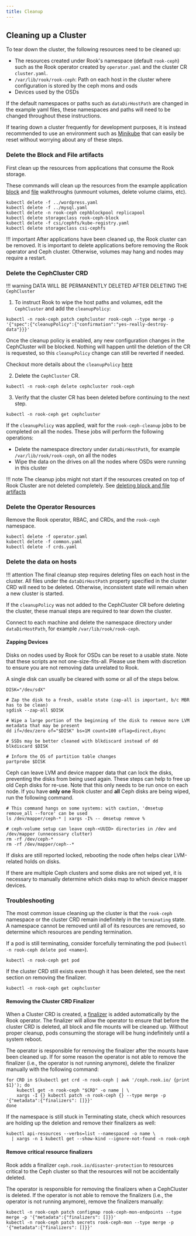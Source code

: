 ```yaml
---
title: Cleanup
---
```


## Cleaning up a Cluster

To tear down the cluster, the following resources need to be cleaned up:

* The resources created under Rook's namespace (default `rook-ceph`) such as the Rook operator created by `operator.yaml` and the cluster CR `cluster.yaml`.
* `/var/lib/rook/rook-ceph`: Path on each host in the cluster where configuration is stored by the ceph mons and osds
* Devices used by the OSDs

If the default namespaces or paths such as `dataDirHostPath` are changed in the example yaml files, these namespaces and paths will need to be changed throughout these instructions.

If tearing down a cluster frequently for development purposes, it is instead recommended to use an environment such as [Minikube](../Contributing/development-environment.md) that can easily be reset without worrying about any of these steps.

### Delete the Block and File artifacts

First clean up the resources from applications that consume the Rook storage.

These commands will clean up the resources from the example application [block](../Storage-Configuration/Block-Storage-RBD/block-storage.md#teardown) and [file](../Storage-Configuration/Shared-Filesystem-CephFS/filesystem-storage.md#teardown) walkthroughs (unmount volumes, delete volume claims, etc).

```console
kubectl delete -f ../wordpress.yaml
kubectl delete -f ../mysql.yaml
kubectl delete -n rook-ceph cephblockpool replicapool
kubectl delete storageclass rook-ceph-block
kubectl delete -f csi/cephfs/kube-registry.yaml
kubectl delete storageclass csi-cephfs
```

!!! important
    After applications have been cleaned up, the Rook cluster can be removed. It is important to delete applications before removing the Rook operator and Ceph cluster. Otherwise, volumes may hang and nodes may require a restart.

### Delete the CephCluster CRD

!!! warning
    DATA WILL BE PERMANENTLY DELETED AFTER DELETING THE `CephCluster`

1. To instruct Rook to wipe the host paths and volumes, edit the `CephCluster` and add the `cleanupPolicy`:

```console
kubectl -n rook-ceph patch cephcluster rook-ceph --type merge -p '{"spec":{"cleanupPolicy":{"confirmation":"yes-really-destroy-data"}}}'
```

Once the cleanup policy is enabled, any new configuration changes in the CephCluster will be blocked. Nothing will happen until the deletion of the CR is requested, so this `cleanupPolicy` change can still be reverted if needed.

Checkout more details about the `cleanupPolicy` [here](../CRDs/Cluster/ceph-cluster-crd.md#cleanup-policy)

2. Delete the `CephCluster` CR.

```console
kubectl -n rook-ceph delete cephcluster rook-ceph
```

3. Verify that the cluster CR has been deleted before continuing to the next step.

```console
kubectl -n rook-ceph get cephcluster
```

If the `cleanupPolicy` was applied, wait for the `rook-ceph-cleanup` jobs to be completed on all the nodes.
These jobs will perform the following operations:

* Delete the namespace directory under `dataDirHostPath`, for example `/var/lib/rook/rook-ceph`, on all the nodes
* Wipe the data on the drives on all the nodes where OSDs were running in this cluster

!!! note
    The cleanup jobs might not start if the resources created on top of Rook Cluster are not deleted completely.
    See [deleting block and file artifacts](#delete-the-block-and-file-artifacts)

### Delete the Operator Resources

Remove the Rook operator, RBAC, and CRDs, and the `rook-ceph` namespace.

```console
kubectl delete -f operator.yaml
kubectl delete -f common.yaml
kubectl delete -f crds.yaml
```

### Delete the data on hosts

!!! attention
    The final cleanup step requires deleting files on each host in the cluster. All files under the `dataDirHostPath` property specified in the cluster CRD will need to be deleted. Otherwise, inconsistent state will remain when a new cluster is started.

If the `cleanupPolicy` was not added to the CephCluster CR before deleting the cluster, these manual steps are required to tear down the cluster.

Connect to each machine and delete the namespace directory under `dataDirHostPath`, for example `/var/lib/rook/rook-ceph`.

#### Zapping Devices

Disks on nodes used by Rook for OSDs can be reset to a usable state.
Note that these scripts are not one-size-fits-all. Please use them with discretion to ensure you are
not removing data unrelated to Rook.

A single disk can usually be cleared with some or all of the steps below.

```console
DISK="/dev/sdX"

# Zap the disk to a fresh, usable state (zap-all is important, b/c MBR has to be clean)
sgdisk --zap-all $DISK

# Wipe a large portion of the beginning of the disk to remove more LVM metadata that may be present
dd if=/dev/zero of="$DISK" bs=1M count=100 oflag=direct,dsync

# SSDs may be better cleaned with blkdiscard instead of dd
blkdiscard $DISK

# Inform the OS of partition table changes
partprobe $DISK
```

Ceph can leave LVM and device mapper data that can lock the disks, preventing the disks from being
used again. These steps can help to free up old Ceph disks for re-use. Note that this only needs to
be run once on each node. If you have **only one** Rook cluster and **all** Ceph disks are
being wiped, run the following command.

```console
# This command hangs on some systems: with caution, 'dmsetup remove_all --force' can be used
ls /dev/mapper/ceph-* | xargs -I% -- dmsetup remove %

# ceph-volume setup can leave ceph-<UUID> directories in /dev and /dev/mapper (unnecessary clutter)
rm -rf /dev/ceph-*
rm -rf /dev/mapper/ceph--*
```

If disks are still reported locked, rebooting the node often helps clear LVM-related holds on disks.

If there are multiple Ceph clusters and some disks are not wiped yet, it is necessary to manually
determine which disks map to which device mapper devices.

### Troubleshooting

The most common issue cleaning up the cluster is that the `rook-ceph` namespace or the cluster CRD remain indefinitely in the `terminating` state. A namespace cannot be removed until all of its resources are removed, so determine which resources are pending termination.

If a pod is still terminating, consider forcefully terminating the pod (`kubectl -n rook-ceph delete pod <name>`).

```console
kubectl -n rook-ceph get pod
```

If the cluster CRD still exists even though it has been deleted, see the next section on removing the finalizer.

```console
kubectl -n rook-ceph get cephcluster
```

#### Removing the Cluster CRD Finalizer

When a Cluster CRD is created, a [finalizer](https://kubernetes.io/docs/tasks/access-kubernetes-api/extend-api-custom-resource-definitions/#finalizers) is added automatically by the Rook operator. The finalizer will allow the operator to ensure that before the cluster CRD is deleted, all block and file mounts will be cleaned up. Without proper cleanup, pods consuming the storage will be hung indefinitely until a system reboot.

The operator is responsible for removing the finalizer after the mounts have been cleaned up.
If for some reason the operator is not able to remove the finalizer (i.e., the operator is not running anymore), delete the finalizer manually with the following command:

```console
for CRD in $(kubectl get crd -n rook-ceph | awk '/ceph.rook.io/ {print $1}'); do
    kubectl get -n rook-ceph "$CRD" -o name | \
    xargs -I {} kubectl patch -n rook-ceph {} --type merge -p '{"metadata":{"finalizers": []}}'
done
```

If the namespace is still stuck in Terminating state, check which resources are holding up the deletion and remove their finalizers as well:

```console
kubectl api-resources --verbs=list --namespaced -o name \
  | xargs -n 1 kubectl get --show-kind --ignore-not-found -n rook-ceph
```

#### Remove critical resource finalizers

Rook adds a finalizer `ceph.rook.io/disaster-protection` to resources critical to the Ceph cluster so that the resources will not be accidentally deleted.

The operator is responsible for removing the finalizers when a CephCluster is deleted.
If the operator is not able to remove the finalizers (i.e., the operator is not running anymore), remove the finalizers manually:

```console
kubectl -n rook-ceph patch configmap rook-ceph-mon-endpoints --type merge -p '{"metadata":{"finalizers": []}}'
kubectl -n rook-ceph patch secrets rook-ceph-mon --type merge -p '{"metadata":{"finalizers": []}}'
```
